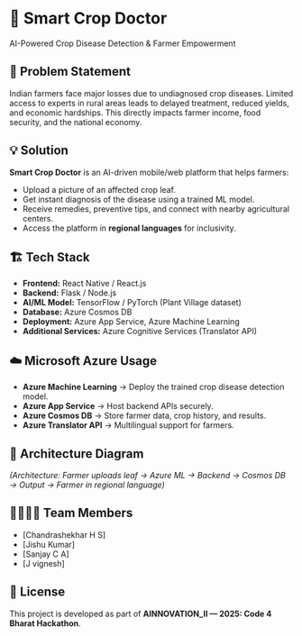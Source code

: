 # 🌱 Smart Crop Doctor
AI-Powered Crop Disease Detection & Farmer Empowerment

## 📌 Problem Statement
Indian farmers face major losses due to undiagnosed crop diseases. Limited access to experts in rural areas leads to delayed treatment, reduced yields, and economic hardships. This directly impacts farmer income, food security, and the national economy.

## 💡 Solution
**Smart Crop Doctor** is an AI-driven mobile/web platform that helps farmers:
- Upload a picture of an affected crop leaf.
- Get instant diagnosis of the disease using a trained ML model.
- Receive remedies, preventive tips, and connect with nearby agricultural centers.
- Access the platform in **regional languages** for inclusivity.

## 🏗️ Tech Stack
- **Frontend:** React Native / React.js
- **Backend:** Flask / Node.js
- **AI/ML Model:** TensorFlow / PyTorch (Plant Village dataset)
- **Database:** Azure Cosmos DB
- **Deployment:** Azure App Service, Azure Machine Learning
- **Additional Services:** Azure Cognitive Services (Translator API)

## ☁️ Microsoft Azure Usage
- **Azure Machine Learning** → Deploy the trained crop disease detection model.
- **Azure App Service** → Host backend APIs securely.
- **Azure Cosmos DB** → Store farmer data, crop history, and results.
- **Azure Translator API** → Multilingual support for farmers.

## 🔄 Architecture Diagram
*(Architecture: Farmer uploads leaf → Azure ML → Backend → Cosmos DB → Output → Farmer in regional language)*

## 👨‍👩‍👧‍👦 Team Members
- [Chandrashekhar H S]
- [Jishu Kumar] 
- [Sanjay C A]
- [J vignesh]

## 📄 License
This project is developed as part of **AINNOVATION_II — 2025: Code 4 Bharat Hackathon**.
